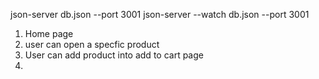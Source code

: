 json-server db.json --port 3001
json-server --watch db.json --port 3001


1. Home page
2. user can open a specfic product
3. User can add product into add to cart page
4. 
